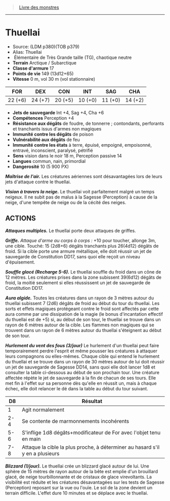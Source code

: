 ﻿> [Livre des monstres](tome_of_beasts.md)

---

# Thuellai

- Source: (LDM p380)(TOB p379)
- Alias: Thuellai
-  Élémentaire de Très Grande taille (TG), chaotique neutre
- **Terrain** Arctique / Subarctique
- **Classe d'armure** 17
- **Points de vie** 149 (13d12+65)
- **Vitesse** 0 m, vol 30 m (vol stationnaire)

|FOR|DEX|CON|INT|SAG|CHA|
|---|---|---|---|---|---|
|22 (+6)|24 (+7)|20 (+5)|10 (+0)|11 (+0)|14 (+2)|

- **Jets de sauvegarde** Int +4, Sag +4, Cha +6
- **Compétences** Perception +4
- **Résistance aux dégâts** de foudre, de tonnerre ; contondants, perforants et tranchants issus d'armes non magiques
- **Immunité contre les dégâts** de poison
- **Vulnérabilité aux dégâts** de feu
- **Immunité contre les états** à terre, épuisé, empoigné, empoisonné, entravé, inconscient, paralysé, pétrifié
- **Sens** vision dans le noir 18 m, Perception passive 14
- **Langues** commun, nain, primordial
- **Dangerosité** 10 (5 900 PX)

**_Maîtrise de l'air._** Les créatures aériennes sont désavantagées lors de leurs jets d'attaque contre le thuellai.

**_Vision à travers la neige._** Le thuellai voit parfaitement malgré un temps neigeux. Il ne subit pas de malus à la Sagesse (Perception) à cause de la neige, d'une tempête de neige ou de la cécité des neiges.

## ACTIONS

**_Attaques multiples._** Le thuellai porte deux attaques de griffes.

**_Griffe._** _Attaque d'arme au corps à corps :_ +10 pour toucher, allonge 3m, une cible. Touché: 15 (2d8+6) dégâts tranchants plus 26(4d12) dégâts de froid. Si la cible porte une armure métallique, elle doit réussir un jet de sauvegarde de Constitution DD17, sans quoi elle reçoit un niveau d'épuisement.

**_Souffle glacé (Recharge 5-6)._** Le thuellai souffle du froid dans un cône de 12 mètres. Les créatures prises dans la zone subissent 39(6d12) dégâts de froid, la moitié seulement si elles réussissent un jet de sauvegarde de Constitution DD17.

**_Aura algide._** Toutes les créatures dans un rayon de 3 mètres autour du thuellai subissent 7 (2d6) dégâts de froid au début du tour du thuellai. Les sorts et effets magiques protégeant contre le froid sont affectés par cette aura comme par une dissipation de la magie (le bonus d'incantation effectif du thuellai est de +5) si, au début de son tour, le thuellai se trouve dans un rayon de 6 mètres autour de la cible. Les flammes non magiques qui se trouvent dans un rayon de 6 mètres autour du thuellai s'éteignent au début de son tour.

**_Hurlement du vent des fous (3/jour)_** Le hurlement d'un thuellai peut faire temporairement perdre l'esprit et même pousser les créatures à attaquer leurs compagnons ou elles-mêmes. Chaque cible qui entend le hurlement du thuellai et se trouve dans un rayon de 30 mètres autour de lui doit réussir un jet de sauvegarde de Sagesse DD14, sans quoi elle doit lancer 1d8 et consulter la table ci-dessous au début de son prochain tour. Une créature affectée répète le jet de sauvegarde à la fin de chacun de ses tours. Elle met fin à l'effet sur sa personne dès qu'elle en réussit un, mais à chaque échec, elle doit relancer le dé dans la table au début du tour suivant.

|D8|Résultat|
|---|---|
|1|Agit normalement|
|2-4|Se contente de marmonnements incohérents|
|5-6|S'inflige 1d8 dégâts+modificateur de For avec l'objet tenu en main|
|7-8|Attaque la cible la plus proche, à déterminer au hasard s'il y en a plusieurs|

**_Blizzard (1/jour)._** Le thuellai crée un blizzard glacé autour de lui. Une sphère de 15 mètres de rayon autour de la bête est emplie d'un brouillard glacé, de neige tourbillonnante et de cristaux de glace virevoltants. La visibilité est réduite et les créatures désavantagées sur les tests de Sagesse (Perception) reposant sur la vue ou l'ouïe. Le sol de la zone devient un terrain difficile. L'effet dure 10 minutes et se déplace avec le thuellai.


